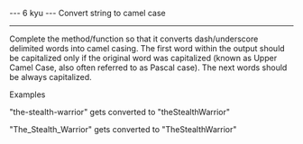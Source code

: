 --- 6 kyu --- Convert string to camel case

-------------

Complete the method/function so that it converts dash/underscore delimited words into camel casing. The first word within the output should be capitalized only if the original word was capitalized (known as Upper Camel Case, also often referred to as Pascal case). The next words should be always capitalized.

Examples

"the-stealth-warrior" gets converted to "theStealthWarrior"

"The_Stealth_Warrior" gets converted to "TheStealthWarrior"
